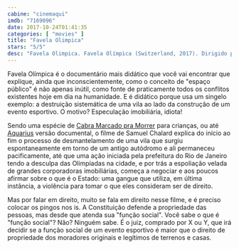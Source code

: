 ```yaml
---
cabine: "cinemaqui"
imdb: "7169096"
date: 2017-10-24T01:41:35
categories: [ "movies" ]
title: "Favela Olimpica"
stars: "5/5"
desc: "Favela Olimpica. Favela Olímpica (Switzerland, 2017). Dirigido por Samuel Chalard."
---
```

Favela Olímpica é o documentário mais didático que você vai encontrar que explique, ainda que inconscientemente, como o conceito de "espaço público" é não apenas inútil, como fonte de praticamente todos os conflitos existentes hoje em dia na humanidade. E é didático porque usa um singelo exemplo: a destruição sistemática de uma vila ao lado da construção de um evento esportivo. O motivo? Especulação imobiliária, idiota!

Sendo uma espécie de [Cabra Marcado pra Morrer](/cabra-marcado-para-morrer) para crianças, ou até [Aquarius](/aquarius) versão documental, o filme de Samuel Chalard explica do início ao fim o processo de desmantelamento de uma vila que surgiu espontaneamente em torno de um antigo autódromo e ali permaneceu pacificamente, até que uma ação iniciada pela prefeitura do Rio de Janeiro tendo a desculpa das Olimpíadas na cidade, e por trás a espoliação velada de grandes corporadoras imobiliárias, começa a negociar e aos poucos afirmar sobre o que é o Estado: uma gangue que utiliza, em última instância, a violência para tomar o que eles consideram ser de direito.

Mas por falar em direito, muito se fala em direito nesse filme, e é preciso colocar os pingos nos is. A Constituição defende a propriedade das pessoas, mas desde que atenda sua "função social". Você sabe o que é "função social"? Não? Ninguém sabe. É o juiz, comprado por X ou Y, que irá decidir se a função social de um evento esportivo é maior que o direito de propriedade dos moradores originais e legítimos de terrenos e casas.
